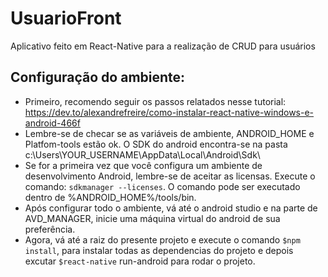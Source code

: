 # UsuarioFront
 Aplicativo feito em React-Native para a realização de CRUD para usuários
## Configuração do ambiente:
- Primeiro, recomendo seguir os passos relatados nesse tutorial: https://dev.to/alexandrefreire/como-instalar-react-native-windows-e-android-466f
- Lembre-se de checar se as variáveis de ambiente, ANDROID_HOME e Platfom-tools estão ok. O SDK do android encontra-se na pasta c:\Users\YOUR_USERNAME\AppData\Local\Android\Sdk\
- Se for a primeira vez que você configura um ambiente de desenvolvimento Android, lembre-se de aceitar as licensas. Execute o comando: ```sdkmanager --licenses```. O comando pode ser executado dentro de %ANDROID_HOME%/tools/bin.
- Após configurar todo o ambiente, vá até o android studio e na parte de AVD_MANAGER, inicie uma máquina virtual do android de sua preferência.
- Agora, vá até a raiz do presente projeto e execute o comando ```$npm install```, para instalar todas as dependencias do projeto e depois excutar ```$react-native``` run-android para rodar o projeto.
